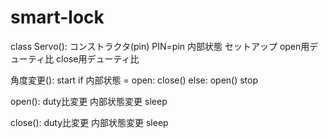 # smart-lock

class Servo():
  コンストラクタ(pin)
    PIN=pin
    内部状態
    セットアップ
    open用デューティ比 
    close用デューティ比
    
  角度変更():
    start
    if 内部状態 = open:
      close()
    else:
      open()
    stop
  
  open():
    duty比変更
    内部状態変更
    sleep
  
  close():
    duty比変更
    内部状態変更
    sleep
  
  
